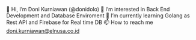 👋 Hi, I’m Doni Kurniawan (@donidolo)
👀 I’m interested in Back End Development and Database Enviroment
🌱 I’m currently learning Golang as Rest API and Firebase for Real time DB
📫 How to reach me doni.kurniawan@elnusa.co.id

